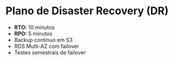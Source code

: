 # Plano de Disaster Recovery (DR)

- **RTO:** 10 minutos
- **RPO:** 5 minutos
- Backup contínuo em S3
- RDS Multi-AZ com failover
- Testes semestrais de failover